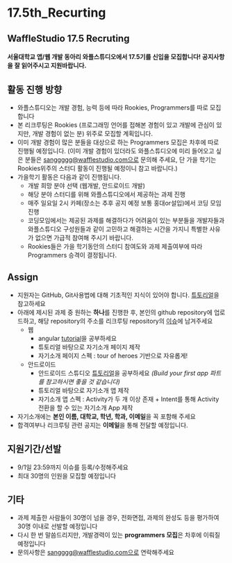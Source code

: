 # 17.5th_Recurting

## WaffleStudio 17.5 Recruting

#### 서울대학교 앱/웹 개발 동아리 와플스튜디오에서 17.5기를 신입을 모집합니다! 공지사항을 잘 읽어주시고 지원바랍니다.

## 활동 진행 방향
- 와플스튜디오는 개발 경험, 능력 등에 따라 Rookies, Programmers를 따로 모집합니다
- 본 리크루팅은 Rookies (프로그래밍 언어를 접해본 경험이 있고 개발에 관심이 있지만, 개발 경험이 없는 분) 위주로 모집할 계획입니다.
- 이미 개발 경험이 많은 분들을 대상으로 하는 Programmers 모집은 차후에 따로 진행될 예정입니다. 
(이미 개발 경험이 있더라도 와플스튜디오에 미리 들어오고 싶은 분들은 sanggggg@wafflestudio.com으로 문의해 주세요, 단 가을 학기는 Rookies위주의 스터디 활동이 진행될 예정이니 참고 바랍니다.)
- 가을학기 활동은 다음과 같이 진행됩니다.
    * 개발 희망 분야 선택 (웹개발, 안드로이드 개발)
    * 해당 분야 스터디를 위해 와플스튜디오에서 제공하는 과제 진행
    * 매주 일요일 2시 카페(장소는 추후 공지 예정 보통 홍대or설입)에서 코딩 모임 진행
    * 코딩모임에서는 제공된 과제를 해결하다가 어려움이 있는 부분들을 개발자들과 와플스튜디오 구성원들과 같이 고민하고 해결하는 시간을 가지니 특별한 사유가 없으면 가급적 참여해 주시기 바랍니다.
    * Rookies들은 가을 학기동안의 스터디 참여도와 과제 제출여부에 따라 Programmers 승격이 결정됩니다.

## Assign
- 지원자는 GitHub, Git사용법에 대해 기초적인 지식이 있어야 합니다. [튜토리얼](https://rogerdudler.github.io/git-guide/index.ko.html)을 참고하세요
- 아래에 제시된 과제 중 원하는 **하나**를 진행한 후, 본인의 github repository에 업로드하고, 해당 repository의 주소를 리크루팅 repository의 [이슈](https://github.com/wafflestudio/17.5th_Recruting/issues)에 남겨주세요
	* 웹
		- angular [tutorial](https://angular.io/tutorial)을 공부하세요
		- 튜토리얼 바탕으로 자기소개 페이지 제작
		- 자기소개 페이지 스펙 : tour of heroes 기반으로 자유롭게!
	* 안드로이드
		- 안드로이드 스튜디오 [튜토리얼](https://developer.android.com/guide?hl=ko)을 공부하세요 *(Build your first app 파트를 참고하시면 좋을 것 같습니다)*
		- 튜토리얼 바탕으로 자기소개 앱 제작 
		- 자기소개 앱 스펙 : Activity가 두 개 이상 존재 + Intent를 통해 Activity 전환을 할 수 있는 자기소개 App 제작
- 자기소개에는 **본인 이름, 대학교, 학년, 학과, 이메일**을 꼭 포함해 주세요
- 합격여부나 리크루팅 관련 공지는 **이메일**을 통해 전달할 예정입니다.
  
  
## 지원기간/선발
* 9/1일 23:59까지 이슈를 등록/수정해주세요
* 최대 30명의 인원을 모집할 예정입니다

## 기타
* 과제 제출한 사람들이 30명이 넘을 경우, 전화면접, 과제의 완성도 등을 평가하여 30명 이내로 선발할 예정입니다
* 다시 한 번 말씀드리지만, 개발경력이 있는 **programmers 모집**은 차후에 이뤄질 예정입니다
* 문의사항은 sangggg@wafflestudio.com으로 연락해주세요
